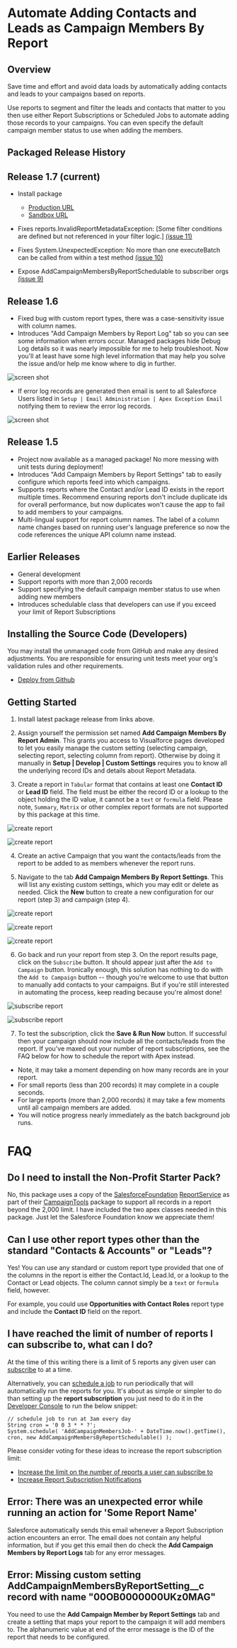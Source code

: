 Automate Adding Contacts and Leads as Campaign Members By Report
================================================================

Overview
--------

Save time and effort and avoid data loads by automatically adding contacts and leads to your campaigns based on reports.

Use reports to segment and filter the leads and contacts that matter to you then use either Report Subscriptions or Scheduled Jobs to automate adding those records to your campaigns. You can even specify the default campaign member status to use when adding the members.


Packaged Release History
------------------------

Release 1.7 (current)
-----------
* Install package
  * [Production URL](https://login.salesforce.com/packaging/installPackage.apexp?p0=04t460000018JDj)
  * [Sandbox URL](https://test.salesforce.com/packaging/installPackage.apexp?p0=04t460000018JDj)

* Fixes reports.InvalidReportMetadataException: [Some filter conditions are defined but not referenced in your filter logic.] [(issue 11)](https://github.com/DouglasCAyers/sfdc-add-campaign-members-by-report/issues/11)
* Fixes System.UnexpectedException: No more than one executeBatch can be called from within a test method [(issue 10)](https://github.com/DouglasCAyers/sfdc-add-campaign-members-by-report/issues/10)
* Expose AddCampaignMembersByReportSchedulable to subscriber orgs [(issue 9)](https://github.com/DouglasCAyers/sfdc-add-campaign-members-by-report/issues/9)


Release 1.6
-----------
* Fixed bug with custom report types, there was a case-sensitivity issue with column names.
* Introduces "Add Campaign Members by Report Log" tab so you can see some information when errors occur. Managed packages hide Debug Log details so it was nearly impossible for me to help troubleshoot. Now you'll at least have some high level information that may help you solve the issue and/or help me know where to dig in further.

![screen shot](images/error-logs1.png)

* If error log records are generated then email is sent to all Salesforce Users listed in `Setup | Email Administration | Apex Exception Email` notifying them to review the error log records.

![screen shot](images/error-logs2.png)


Release 1.5
-----------
* Project now available as a managed package! No more messing with unit tests during deployment!
* Introduces "Add Campaign Members by Report Settings" tab to easily configure which reports feed into which campaigns.
* Supports reports where the Contact and/or Lead ID exists in the report multiple times. Recommend ensuring reports don't include duplicate ids for overall performance, but now duplicates won't cause the app to fail to add members to your campaigns.
* Multi-lingual support for report column names. The label of a column name changes based on running user's language preference so now the code references the unique API column name instead.


Earlier Releases
----------------
* General development
* Support reports with more than 2,000 records
* Support specifying the default campaign member status to use when adding new members
* Introduces schedulable class that developers can use if you exceed your limit of Report Subscriptions


Installing the Source Code (Developers)
---------------------------------------

You may install the unmanaged code from GitHub and make any desired adjustments. You are responsible for ensuring unit tests meet your org's validation rules and other requirements.

* [Deploy from Github](https://githubsfdeploy.herokuapp.com)


Getting Started
---------------

1) Install latest package release from links above.

2) Assign yourself the permission set named **Add Campaign Members By Report Admin**. This grants you access to Visualforce pages developed to let you easily manage the custom setting (selecting campaign, selecting report, selecting column from report). Otherwise by doing it manually in **Setup | Develop | Custom Settings** requires you to know all the underlying record IDs and details about Report Metadata.

3) Create a report in `Tabular` format that contains at least one **Contact ID** or **Lead ID** field. The field must be either the record ID or a lookup to the object holding the ID value, it cannot be a `text` or `formula` field. Please note, `Summary`, `Matrix` or other complex report formats are not supported by this package at this time.

![create report](images/contact-tabular-report1.png)

![create report](images/contact-tabular-report2.png)

4) Create an active Campaign that you want the contacts/leads from the report to be added to as members whenever the report runs.

5) Navigate to the tab **Add Campaign Members By Report Settings**. This will list any existing custom settings, which you may edit or delete as needed. Click the **New** button to create a new configuration for our report (step 3) and campaign (step 4).

![create report](images/manage-custom-setting1.png)

![create report](images/manage-custom-setting2.png)

![create report](images/manage-custom-setting3.gif)

6) Go back and run your report from step 3. On the report results page, click on the `Subscribe` button. It should appear just after the `Add to Campaign` button. Ironically enough, this solution has nothing to do with the `Add to Campaign` button -- though you're welcome to use that button to manually add contacts to your campaigns. But if you're still interested in automating the process, keep reading because you're almost done!

![subscribe report](/images/subscribe-to-report1.png)

![subscribe report](/images/subscribe-to-report2.png)

7) To test the subscription, click the **Save & Run Now** button. If successful then your campaign should now include all the contacts/leads from the report. If you've maxed out your number of report subscriptions, see the FAQ below for how to schedule the report with Apex instead.

* Note, it may take a moment depending on how many records are in your report.
* For small reports (less than 200 records) it may complete in a couple seconds.
* For large reports (more than 2,000 records) it may take a few moments until all campaign members are added.
* You will notice progress nearly immediately as the batch background job runs.


FAQ
===

Do I need to install the Non-Profit Starter Pack?
-------------------------------------------------

No, this package uses a copy of the [SalesforceFoundation](https://github.com/SalesforceFoundation) [ReportService](https://github.com/SalesforceFoundation/CampaignTools/blob/master/src/classes/ReportService.cls) as part of their [CampaignTools](https://github.com/SalesforceFoundation/CampaignTools) package to support all records in a report beyond the 2,000 limit. I have included the two apex classes needed in this package. Just let the Salesforce Foundation know we appreciate them!


Can I use other report types other than the standard "Contacts & Accounts" or "Leads"?
--------------------------------------------------------------------------------------

Yes! You can use any standard or custom report type provided that one of the columns in the report is either the Contact.Id, Lead.Id, or a lookup to the Contact or Lead objects. The column cannot simply be a `text` or `formula` field, however.

For example, you could use **Opportunities with Contact Roles** report type and include the **Contact ID** field on the report.


I have reached the limit of number of reports I can subscribe to, what can I do?
--------------------------------------------------------------------------------

At the time of this writing there is a limit of 5 reports any given user can [subscribe](https://help.salesforce.com/articleView?id=reports_subscribe_overview.htm&type=0&language=en_US&release=206.5) to at a time.

Alternatively, you can [schedule a job](https://developer.salesforce.com/docs/atlas.en-us.apexcode.meta/apexcode/apex_scheduler.htm) to run periodically that will automatically run the reports for you. It's about as simple or simpler to do than setting up the **report subscription** you just need to do it in the [Developer Console](https://developer.salesforce.com/docs/atlas.en-us.apex_workbook.meta/apex_workbook/apex1_2.htm) to run the below snippet:

    // schedule job to run at 3am every day
    String cron = '0 0 3 * * ?';
    System.schedule( 'AddCampaignMembersJob-' + DateTime.now().getTime(), cron, new AddCampaignMembersByReportSchedulable() );

Please consider voting for these ideas to increase the report subscription limit:
* [Increase the limit on the number of reports a user can subscribe to](https://success.salesforce.com/ideaView?id=08730000000DkodAAC)
* [Increase Report Subscription Notifications](https://success.salesforce.com/ideaView?id=08730000000wk37AAA)


Error: There was an unexpected error while running an action for 'Some Report Name'
--------------------------------------------------------------------------------

Salesforce automatically sends this email whenever a Report Subscription action encounters an error.
The email does not contain any helpful information, but if you get this email then do check the **Add Campaign Members by Report Logs** tab for any error messages.


Error: Missing custom setting AddCampaignMembersByReportSetting__c record with name "00OB0000000UKz0MAG"
--------------------------------------------------------------------------------------------------------

You need to use the **Add Campaign Member by Report Settings** tab and create a setting that maps your report to the campaign it will add members to.
The alphanumeric value at end of the error message is the ID of the report that needs to be configured.
